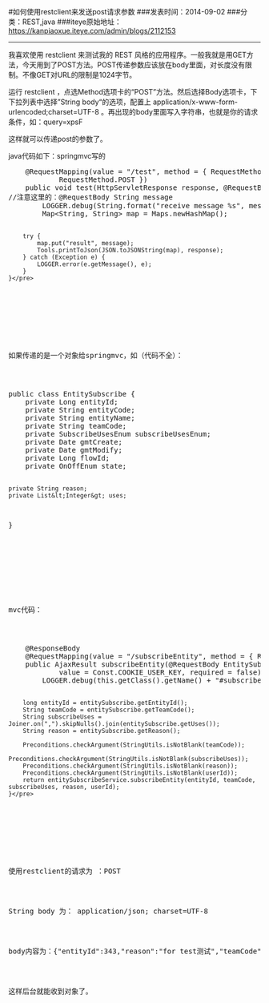 #如何使用restclient来发送post请求参数
###发表时间：2014-09-02
###分类：REST,java
###iteye原始地址：<a href="https://kanpiaoxue.iteye.com/admin/blogs/2112153" target="_blank">https://kanpiaoxue.iteye.com/admin/blogs/2112153</a>

---

<div class="iteye-blog-content-contain" style="font-size: 14px;"> 
 <p>我喜欢使用&nbsp;restclient 来测试我的 REST 风格的应用程序。一般我就是用GET方法，今天用到了POST方法。POST传递参数应该放在body里面，对长度没有限制。不像GET对URL的限制是1024字节。</p> 
 <p>运行&nbsp;restclient ，点选Method选项卡的“POST”方法。然后选择Body选项卡，下下拉列表中选择”String body“的选项，配置上 application/x-www-form-urlencoded;charset=UTF-8 。再出现的body里面写入字符串，也就是你的请求条件，如：query=xpsF</p> 
 <p>这样就可以传递post的参数了。</p> 
 <p>java代码如下：springmvc写的</p> 
 <pre name="code" class="java">    @RequestMapping(value = "/test", method = { RequestMethod.GET,
            RequestMethod.POST })
    public void test(HttpServletResponse response, @RequestBody String message) {
//注意这里的：@RequestBody String message
        LOGGER.debug(String.format("receive message %s", message));
        Map&lt;String, String&gt; map = Maps.newHashMap();

        try {
            map.put("result", message);
            Tools.printToJson(JSON.toJSONString(map), response);
        } catch (Exception e) {
            LOGGER.error(e.getMessage(), e);
        }
    }</pre> 
 <p>&nbsp;</p> 
 <p>如果传递的是一个对象给springmvc，如（代码不全）：</p> 
 <pre name="code" class="java">public class EntitySubscribe {
    private Long entityId;
    private String entityCode;
    private String entityName;
    private String teamCode;
    private SubscribeUsesEnum subscribeUsesEnum;
    private Date gmtCreate;
    private Date gmtModify;
    private Long flowId;
    private OnOffEnum state;

    private String reason;
    private List&lt;Integer&gt; uses;
}</pre> 
 <p>&nbsp;</p> 
 <p>mvc代码：</p> 
 <pre name="code" class="java">    @ResponseBody
    @RequestMapping(value = "/subscribeEntity", method = { RequestMethod.POST })
    public AjaxResult subscribeEntity(@RequestBody EntitySubscribe entitySubscribe, @CookieValue(
            value = Const.COOKIE_USER_KEY, required = false) String userId) {
        LOGGER.debug(this.getClass().getName() + "#subscribeEntity");

        long entityId = entitySubscribe.getEntityId();
        String teamCode = entitySubscribe.getTeamCode();
        String subscribeUses = Joiner.on(",").skipNulls().join(entitySubscribe.getUses());
        String reason = entitySubscribe.getReason();

        Preconditions.checkArgument(StringUtils.isNotBlank(teamCode));
        Preconditions.checkArgument(StringUtils.isNotBlank(subscribeUses));
        Preconditions.checkArgument(StringUtils.isNotBlank(reason));
        Preconditions.checkArgument(StringUtils.isNotBlank(userId));
        return entitySubscribeService.subscribeEntity(entityId, teamCode, subscribeUses, reason, userId);
    }</pre> 
 <p>&nbsp;</p> 
 <p>使用restclient的请求为 ：POST</p> 
 <p>String body 为：&nbsp;application/json; charset=UTF-8</p> 
 <p>body内容为：{"entityId":343,"reason":"for test测试","teamCode":"cdc","uses":[1,2,3]}</p> 
 <p>这样后台就能收到对象了。</p> 
 <p>&nbsp;</p> 
 <p>&nbsp;</p> 
 <p>&nbsp;</p> 
 <p>&nbsp;</p> 
 <p>&nbsp;</p> 
</div>